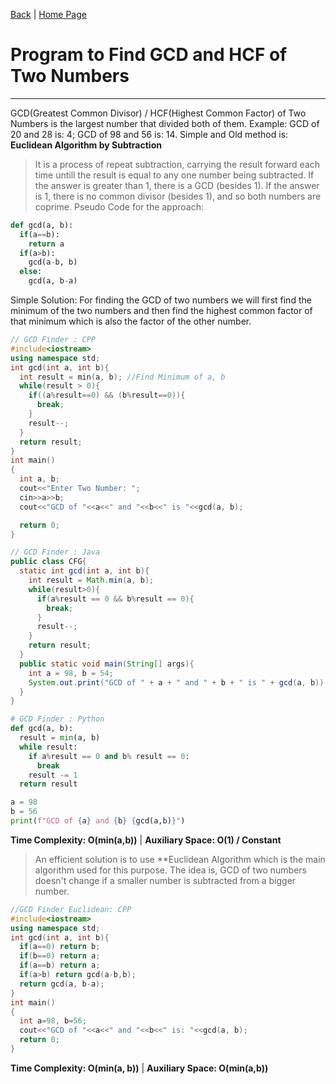 [Back](/NTCP/01_number_theory_for_cp.md "Number Theory") | [Home Page](/README.md "Free CS")
# Program to Find GCD and HCF of Two Numbers

---

GCD(Greatest Common Divisor) / HCF(Highest Common Factor) of Two Numbers is the largest number that divided both of them.
Example: GCD of 20 and 28 is: 4; GCD of 98 and 56 is: 14.
Simple and Old method is: **Euclidean Algorithm by Subtraction**
> It is a process of repeat subtraction, carrying the result forward each time untill the result is equal to any one number being subtracted. If the answer is greater than 1, there is a GCD (besides 1). If the answer is 1, there is no common divisor (besides 1), and so both numbers are coprime.
Pseudo Code for the approach:
```python
def gcd(a, b):
  if(a==b):
    return a
  if(a>b):
    gcd(a-b, b)
  else:
    gcd(a, b-a)
```
Simple Solution: For finding the GCD of two numbers we will first find the minimum of the two numbers and then find the highest common factor of that minimum which is also the factor of the other number.

```cpp
// GCD Finder : CPP
#include<iostream>
using namespace std;
int gcd(int a, int b){
  int result = min(a, b); //Find Minimum of a, b
  while(result > 0){
    if((a%result==0) && (b%result==0)){
      break;
    }
    result--;
  }
  return result;
}
int main()
{
  int a, b;
  cout<<"Enter Two Number: ";
  cin>>a>>b;
  cout<<"GCD of "<<a<<" and "<<b<<" is "<<gcd(a, b);

  return 0;
}
```

```java
// GCD Finder : Java
public class CFG{
  static int gcd(int a, int b){
    int result = Math.min(a, b);
    while(result>0){
      if(a%result == 0 && b%result == 0){
        break;
      }
      result--;
    }
    return result;
  }
  public static void main(String[] args){
    int a = 98, b = 54;
    System.out.print("GCD of " + a + " and " + b + " is " + gcd(a, b));
  }
}
```
```python
# GCD Finder : Python
def gcd(a, b):
  result = min(a, b)
  while result:
    if a%result == 0 and b% result == 0:
      break
    result -= 1
  return result

a = 98
b = 56
print(f"GCD of {a} and {b} {gcd(a,b)}")
```

**Time Complexity: O(min(a,b))** | **Auxiliary Space: O(1) / Constant**

> An efficient solution is to use **Euclidean Algorithm which is the main algorithm used for this purpose. The idea is, GCD of two numbers doesn't change if a smaller number is subtracted from a bigger number.

```cpp
//GCD Finder Euclidean: CPP
#include<iostream>
using namespace std;
int gcd(int a, int b){
  if(a==0) return b;
  if(b==0) return a;
  if(a==b) return a;
  if(a>b) return gcd(a-b,b);
  return gcd(a, b-a);
}
int main()
{
  int a=98, b=56;
  cout<<"GCD of "<<a<<" and "<<b<<" is: "<<gcd(a, b);
  return 0;
}
```
**Time Complexity: O(min(a, b))** | **Auxiliary Space: O(min(a,b))**


